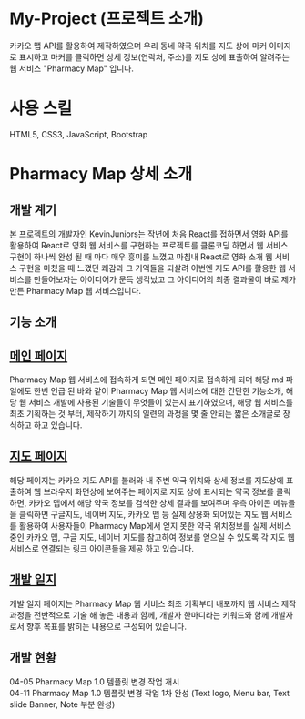 # My-Project (프로젝트 소개)
카카오 맵 API를 활용하여 제작하였으며 우리 동네 약국 위치를 지도 상에 마커 이미지로 표시하고 마커를 클릭하면 상세 정보(연락처, 주소)를 지도 상에 표출하여 알려주는 웹 서비스 
"Pharmacy Map" 입니다.

# 사용 스킬
HTML5, CSS3, JavaScript, Bootstrap

# Pharmacy Map 상세 소개
## 개발 계기
본 프로젝트의 개발자인 KevinJuniors는 작년에 처음 React를 접하면서 영화 API를 활용하여 React로 영화 웹 서비스를 구현하는 프로젝트를 클론코딩 하면서 웹 서비스 구현이 하나씩 완성 될 때 마다
매우 흥미를 느꼈고 마침내 React로 영화 소개 웹 서비스 구현을 마쳤을 때 느꼈던 쾌감과 그 기억들을 되살려 이번엔 지도 API를 활용한 웹 서비스를 만들어보자는 아이디어가 문득 생각났고 그 아이디어의 최종 결과물이 바로 제가 만든 Pharmacy Map 웹 서비스입니다.

## 기능 소개
## [메인 페이지](https://kevinjuniors.github.io/my-project/webapp/index.html)
Pharmacy Map 웹 서비스에 접속하게 되면 메인 페이지로 접속하게 되며 해당 md 파일에도 한번 언급 된 바와 같이 Pharmacy Map 웹 서비스에 대한 간단한 기능소개, 
해당 웹 서비스 개발에 사용된 기술들이 무엇들이 있는지 표기하였으며, 해당 웹 서비스를 최초 기획하는 것 부터, 제작하기 까지의 일련의 과정을 몇 줄 안되는 짧은 소개글로 장식하고 하고 있습니다.

## [지도 페이지](https://kevinjuniors.github.io/my-project/webapp/maps.html)
해당 페이지는 카카오 지도 API를 불러와 내 주변 약국 위치와 상세 정보를 지도상에 표출하여 웹 브라우저 화면상에 보여주는 페이지로 지도 상에 표시되는 약국 정보를 클릭하면,
카카오 맵에서 해당 약국 정보를 검색한 상세 결과를 보여주며 우측 아이콘 메뉴들을 클릭하면 구글지도, 네이버 지도, 카카오 맵 등 실제 상용화 되어있는 지도 웹 서비스를 활용하여 
사용자들이 Pharmacy Map에서 얻지 못한 약국 위치정보를 실제 서비스 중인 카카오 맵, 구글 지도, 네이버 지도를 참고하여 정보를 얻으실 수 있도록 각 지도 웹 서비스로 연결되는 링크 아이콘들을
제공 하고 있습니다.

## [개발 일지](https://kevinjuniors.github.io/my-project/webapp/devel-Diary.html) 
개발 일지 페이지는 Pharmacy Map 웹 서비스 최초 기획부터 배포까지 웹 서비스 제작 과정을 전반적으로 기술 해 놓은 내용과 함께, 개발자 한마디라는 키워드와 함께 개발자로서
향후 목표를 밝히는 내용으로 구성되어 있습니다.

## 개발 현황
04-05 Pharmacy Map 1.0 템플릿 변경 작업 개시  
04-11 Pharmacy Map 1.0 템플릿 변경 작업 1차 완성 (Text logo, Menu bar, Text slide Banner, Note 부분 완성)
